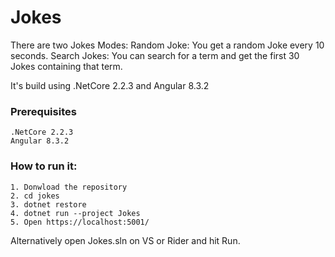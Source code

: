 # Jokes

There are two Jokes Modes:
Random Joke: You get a random Joke every 10 seconds.
Search Jokes: You can search for a term and get the first 30 Jokes containing that term.

It's build using .NetCore 2.2.3 and Angular 8.3.2

### Prerequisites

```
.NetCore 2.2.3
Angular 8.3.2
```

### How to run it:
```
1. Donwload the repository
2. cd jokes
3. dotnet restore
4. dotnet run --project Jokes
5. Open https://localhost:5001/
```

Alternatively open Jokes.sln on VS or Rider and hit Run.
